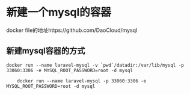 # 新建一个mysql的容器
docker file的地址https://github.com/DaoCloud/mysql
## 新建mysql容器的方式

    docker run --name laravel-mysql -v `pwd`/datadir:/var/lib/mysql -p 33060:3306 -e MYSQL_ROOT_PASSWORD=root -d mysql
    
        docker run --name laravel-mysql -p 33060:3306 -e MYSQL_ROOT_PASSWORD=root -d mysql